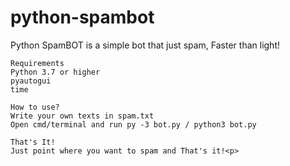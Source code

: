 # python-spambot
Python SpamBOT is a simple bot that just spam, Faster than light!



```
Requirements
Python 3.7 or higher
pyautogui
time
  
How to use?
Write your own texts in spam.txt
Open cmd/terminal and run py -3 bot.py / python3 bot.py
 
That's It!
Just point where you want to spam and That's it!<p>
